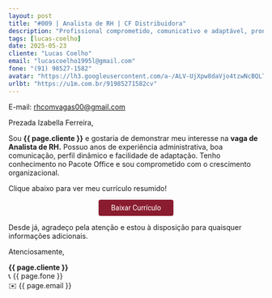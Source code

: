 ```yaml
---
layout: post
title: "#009 | Analista de RH | CF Distribuidora"
description: "Profissional comprometido, comunicativo e adaptável, pronto para agregar valor à equipe!"
tags: [lucas-coelho]
date: 2025-05-23
cliente: "Lucas Coelho"
email: "lucascoelho1995l@gmail.com"
fone: "(91) 98527-1582"
avatar: "https://lh3.googleusercontent.com/a-/ALV-UjXpw8daVjo4tzwNcBQLTYZhzQ7xDQGc4Fifteyjd5WwvB2LYF7vbQ=s240-p-k-no"
urlbt: "https://u1m.com.br/91985271582cv"
---
```

E-mail: rhcomvagas00@gmail.com

Prezada Izabella Ferreira,

Sou **{{ page.cliente }}** e gostaria de demonstrar meu interesse na **vaga de Analista de RH.** 
Possuo anos de experiência administrativa, boa comunicação, perfil dinâmico e facilidade de adaptação. 
Tenho conhecimento no Pacote Office e sou comprometido com o crescimento organizacional. 

Clique abaixo para ver meu currículo resumido!

<center><a href="{{ page.urlbt }}" class="btn" style="display: inline-block;padding: 8px 25px;color: white;font-size: 14px;text-decoration: none;border-radius: 4px;text-align: center;cursor: pointer;display: inline-block;font-weight: 400;font-family: 'Roboto', Tahoma, Verdana, Segoe, sans-serif;background-color: #8a1c2f;">Baixar Currículo</a></center>

Desde já, agradeço pela atenção e estou à disposição para quaisquer informações adicionais.


Atenciosamente,

**{{ page.cliente }}**<br>
📞 {{ page.fone }}<br>
✉️ {{ page.email }}
